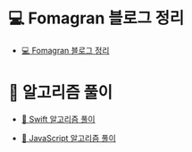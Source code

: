# 💻 Fomagran 블로그 정리

- [💻 Fomagran 블로그 정리](https://gist.github.com/fomagran/a0f8caee5d80bda72f9e576aadec0251)  

# 📝 알고리즘 풀이

 - [🍎 Swift 알고리즘 풀이](https://gist.github.com/fomagran/e324f6bfe3f7d4da9be8e508fa30d708)     

- [🍋 JavaScript 알고리즘 풀이](https://gist.github.com/fomagran/37446f65031387a59e8b070f0faac5da)
 
  
    
  
    
   
  
   
  
   
 
   
 
